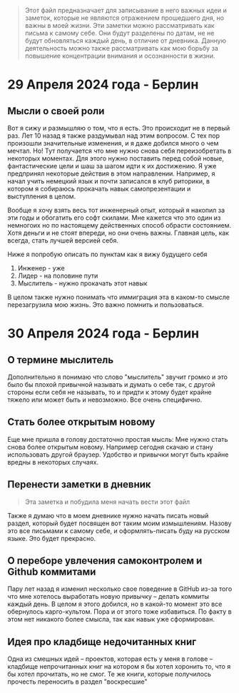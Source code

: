 > Этот файл предназначает для записывание в него важных идеи и заметок, которые не являются отражением прошедшего дня, но важны в моей жизни. Эти заметки можно рассматривать как письма к самому себе. Они будут разделены по датам, не не будут обновляться каждый день, в отличие от дневника. Данную деятельность можно также рассматривать как мою борьбу за повышение концентрации внимания и осознанности в жизни.

# 29 Апреля 2024 года - Берлин

## Мысли о своей роли

Вот я сижу и размышляю о том, что я есть. Это происходит не в первый раз. Лет 10 назад я также раздумывал над этим вопросом. С тех пор произошли значительные изменения, и я даже добился много о чем мечтал. Но! Тут получается что мне нужно снова себя переизобретать  в некоторых моментах. Для этого нужно поставить перед собой новые, фантастические цели и шаш за шагом идти к их достижению. Я уже предпринял некоторые действия в этом направлении. Например, я начал учить немецкий язык и почти записался в клуб риторики, в котором я собираюсь прокачать навык самопрезентации и выступления в целом.

Вообще я хочу взять весь тот инженерный опыт, который я накопил за эти годы и обогатить его софт скилами. Мне кажется что это один из немногоих но по настоящему действенных способ обрасти состоянием. Хотя деньги и не стоят впереди, но они очень важны. Главная цель, как всегда, стать лучшей версией себя. 

Ниже я попробую описать по пунктам как я вижу будущего себя

1. Инженер - уже
2. Лидер - на половине пути
3. Мыслитель - нужно прокачать этот навык

В целом также нужно понимать что иммиграция эта в каком-то смысле перезагрузила мою жизнь. Это важно помнить и пользоваться.

# 30 Апреля 2024 года - Берлин

## О термине мыслитель

Дополнительно я понимаю что слово "мыслитель" звучит громко и это было бы плохой привычной называть и думать о себе так, с другой стороны если себя не называть, то и придти к этому будет крайне тяжело или может быть и невозможно. Все очень специфично.

## Стать более открытым новому

Еще мне пришла в голову достаточно простая мысль: Мне нужно стать снова более открытым новому. Например сегодня скачаю и стану использовать другой браузер. Удобство и привычки могут быть крайне вредны в некоторых случаях.

## Перенести заметки в дневник

> Эта заметка и побудила меня начать вести этот файл

Также я думаю что в моем дневнике нужно начать писать новый раздел, который будет посвящен вот таким моим измышлениям. Назову это все письмами к самому себе, и оформлять-писать буду на русском языке. Это будет прекрасно.

## О переборе увлечения самоконтролем и Github коммитами

Пару лет назад я изменил несколько свое поведение в GitHub из-за того что мне хотелось выработать новую привычку – делать коммиты каждый день. В целом я этого добился, но в какой-то момент это все обернулось карго-культом. Пора и от этого тоже избавиться. По факту в этом нет никакого более смысла, так как навык уже сформирован.

## Идея про кладбище недочитанных книг

Одна из смешных идей – проектов, которая есть у меня в голове – кладбище непрочитанных книг на котором я бы хотел хоронить то, что я бы хотел прочитать, но не смог. Те же книги, которые получилось прочесть переносить в раздел "воскресшие"
